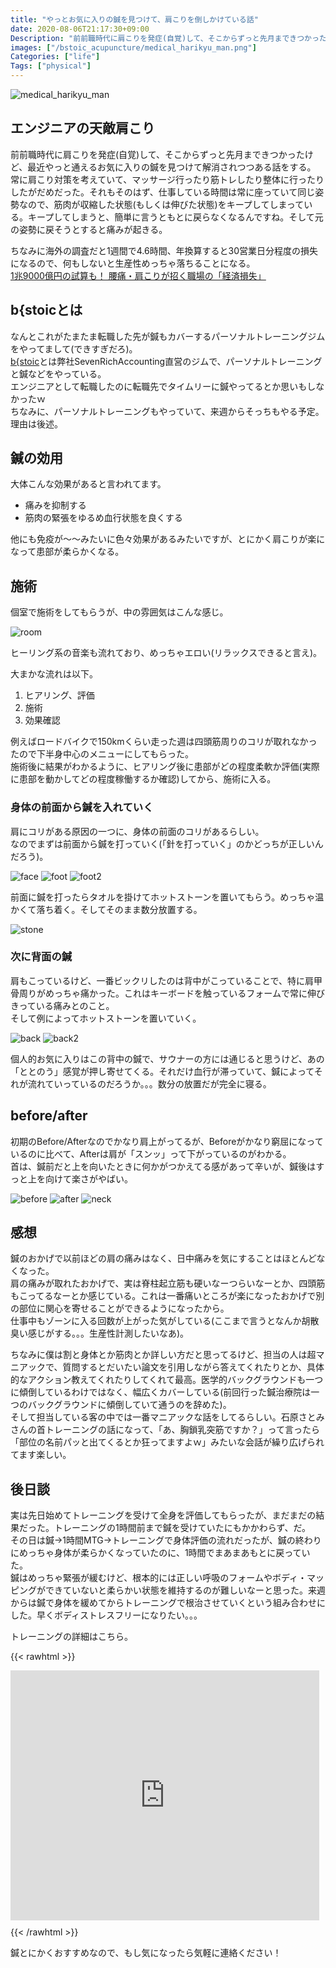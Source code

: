 ```yaml
---
title: "やっとお気に入りの鍼を見つけて、肩こりを倒しかけている話"
date: 2020-08-06T21:17:30+09:00
Description: "前前職時代に肩こりを発症(自覚)して、そこからずっと先月まできつかったけど、最近やっと通えるお気に入りの鍼を見つけて解消されつつある話をする"
images: ["/bstoic_acupuncture/medical_harikyu_man.png"]
Categories: ["life"]
Tags: ["physical"]
---
```


![medical_harikyu_man](/bstoic_acupuncture/medical_harikyu_man.png)

## エンジニアの天敵肩こり
前前職時代に肩こりを発症(自覚)して、そこからずっと先月まできつかったけど、最近やっと通えるお気に入りの鍼を見つけて解消されつつある話をする。  
常に肩こり対策を考えていて、マッサージ行ったり筋トレしたり整体に行ったりしたがだめだった。それもそのはず、仕事している時間は常に座っていて同じ姿勢なので、筋肉が収縮した状態(もしくは伸びた状態)をキープしてしまっている。キープしてしまうと、簡単に言うともとに戻らなくなるんですね。そして元の姿勢に戻そうとすると痛みが起きる。  

ちなみに海外の調査だと1週間で4.6時間、年換算すると30営業日分程度の損失になるので、何もしないと生産性めっちゃ落ちることになる。  
[1兆9000億円の試算も！ 腰痛・肩こりが招く職場の「経済損失」](https://gooday.nikkei.co.jp/atcl/report/14/091100031/112200591/)

## b{stoicとは
なんとこれがたまたま転職した先が鍼もカバーするパーソナルトレーニングジムをやってまして(できすぎだろ)。  
[b{stoic](https://b-stoic.com/)とは弊社SevenRichAccounting直営のジムで、パーソナルトレーニングと鍼などをやっている。  
エンジニアとして転職したのに転職先でタイムリーに鍼やってるとか思いもしなかったｗ  
ちなみに、パーソナルトレーニングもやっていて、来週からそっちもやる予定。理由は後述。

## 鍼の効用
大体こんな効果があると言われてます。
- 痛みを抑制する
- 筋肉の緊張をゆるめ血行状態を良くする

他にも免疫が〜〜みたいに色々効果があるみたいですが、とにかく肩こりが楽になって患部が柔らかくなる。  

## 施術
個室で施術をしてもらうが、中の雰囲気はこんな感じ。  

![room](/bstoic_acupuncture/room.jpg)

ヒーリング系の音楽も流れており、めっちゃエロい(リラックスできると言え)。  

大まかな流れは以下。
1. ヒアリング、評価
2. 施術
3. 効果確認

例えばロードバイクで150kmくらい走った週は四頭筋周りのコリが取れなかったので下半身中心のメニューにしてもらった。  
施術後に結果がわかるように、ヒアリング後に患部がどの程度柔軟か評価(実際に患部を動かしてどの程度稼働するか確認)してから、施術に入る。  

### 身体の前面から鍼を入れていく
肩にコリがある原因の一つに、身体の前面のコリがあるらしい。  
なのでまずは前面から鍼を打っていく(「針を打っていく」のかどっちが正しいんだろう)。

![face](/bstoic_acupuncture/face.jpg)
![foot](/bstoic_acupuncture/foot.jpg)
![foot2](/bstoic_acupuncture/foot2.jpg)

前面に鍼を打ったらタオルを掛けてホットストーンを置いてもらう。めっちゃ温かくて落ち着く。そしてそのまま数分放置する。  

![stone](/bstoic_acupuncture/stone.jpg)

### 次に背面の鍼
肩もこっているけど、一番ビックリしたのは背中がこっていることで、特に肩甲骨周りがめっちゃ痛かった。これはキーボードを触っているフォームで常に伸びきっている痛みとのこと。  
そして例によってホットストーンを置いていく。  

![back](/bstoic_acupuncture/back.jpg)
![back2](/bstoic_acupuncture/back2.jpg)

個人的お気に入りはこの背中の鍼で、サウナーの方には通じると思うけど、あの「ととのう」感覚が押し寄せてくる。それだけ血行が滞っていて、鍼によってそれが流れていっているのだろうか。。。数分の放置だが完全に寝る。

## before/after
初期のBefore/Afterなのでかなり肩上がってるが、Beforeがかなり窮屈になっているのに比べて、Afterは肩が「スンッ」って下がっているのがわかる。  
首は、鍼前だと上を向いたときに何かがつかえてる感があって辛いが、鍼後はすっと上を向けて楽さがやばい。

![before](/bstoic_acupuncture/before.jpg)
![after](/bstoic_acupuncture/after.jpg)
![neck](/bstoic_acupuncture/neck.jpg)


## 感想
鍼のおかげで以前ほどの肩の痛みはなく、日中痛みを気にすることはほとんどなくなった。  
肩の痛みが取れたおかげで、実は脊柱起立筋も硬いなーつらいなーとか、四頭筋もこってるなーとか感じている。これは一番痛いところが楽になったおかげで別の部位に関心を寄せることができるようになったから。  
仕事中もゾーンに入る回数が上がった気がしている(ここまで言うとなんか胡散臭い感じがする。。。生産性計測したいなあ)。  

ちなみに僕は割と身体とか筋肉とか詳しい方だと思ってるけど、担当の人は超マニアックで、質問するとだいたい論文を引用しながら答えてくれたりとか、具体的なアクション教えてくれたりしてくれて最高。医学的バックグラウンドも一つに傾倒しているわけではなく、幅広くカバーしている(前回行った鍼治療院は一つのバックグラウンドに傾倒していて通うのを辞めた)。  
そして担当している客の中では一番マニアックな話をしてるらしい。石原さとみさんの首トレーニングの話になって、「あ、胸鎖乳突筋ですか？」って言ったら「部位の名前パッと出てくるとか狂ってますよｗ」みたいな会話が繰り広げられてます楽しい。

## 後日談
実は先日始めてトレーニングを受けて全身を評価してもらったが、まだまだの結果だった。トレーニングの1時間前まで鍼を受けていたにもかかわらず、だ。  
その日は鍼→1時間MTG→トレーニングで身体評価の流れだったが、鍼の終わりにめっちゃ身体が柔らかくなっていたのに、1時間でまあまあもとに戻っていた。  
鍼はめっちゃ緊張が緩むけど、根本的には正しい呼吸のフォームやボディ・マッピングができていないと柔らかい状態を維持するのが難しいなーと思った。来週からは鍼で身体を緩めてからトレーニングで根治させていくという組み合わせにした。早くボディストレスフリーになりたい。。。

トレーニングの詳細はこちら。

{{< rawhtml >}}
<iframe class="note-embed" src="https://note.com/embed/notes/n82ae986e1a70" style="border: 0; display: block; max-width: 99%; width: 494px; padding: 0px; margin: 10px 0px; position: static; visibility: visible;" height="400"></iframe><script async src="https://note.com/scripts/embed.js" charset="utf-8"></script>
{{< /rawhtml >}}

鍼とにかくおすすめなので、もし気になったら気軽に連絡ください！  
